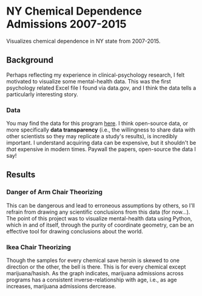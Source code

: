 # NY Chemical Dependence Admissions 2007-2015
Visualizes chemical dependence in NY state from 2007-2015.

## Background
Perhaps reflecting my experience in clinical-psychology research, I felt motivated to visualize some mental-health data. 
This was the first psychology related Excel file I found via data.gov, and I think the data tells a particularly interesting story.

### Data
You may find the data for this program [here](https://catalog.data.gov/dataset/chemical-dependence-treatment-program-admissions-beginning-2007). I think open-source data, or more specifically **data transparency** (i.e., the willingness to share data with other scientists
so they may replicate a study's results), is incredibly important. I understand acquiring data can be expensive, but it shouldn't be *that* expensive in modern times. Paywall the papers, open-source the data I say! 

## Results
### Danger of Arm Chair Theorizing
This can be dangerous and lead to erroneous assumptions by others, so I'll refrain from drawing any scientific conclusions from this data (for now...). The point of this project was to visualize mental-health data using Python, which in and of itself, through the purity of coordinate geometry, can be an effective tool for drawing conclusions about the world.

### Ikea Chair Theorizing
Though the samples for every chemical save heroin is skewed to one direction or the other, the bell is there. This is for every chemical except marijuana/hasish. As the graph indicates, marijuana admissions across programs has a consistent inverse-relationship with age, i.e., as age increases, marijuana admissions dercrease.
